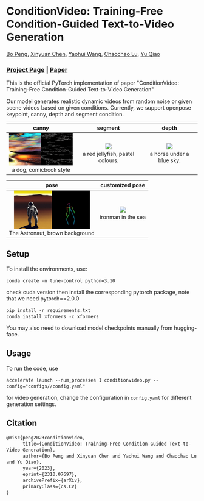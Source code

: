 # ConditionVideo: Training-Free Condition-Guided Text-to-Video Generation
[Bo Peng](https://pengbo807.github.io/), [Xinyuan Chen](https://scholar.google.com/citations?user=3fWSC8YAAAAJ&hl=zh-CN), [Yaohui Wang](https://wyhsirius.github.io/), [Chaochao Lu](https://causallu.com/), [Yu Qiao](https://scholar.google.com/citations?user=gFtI-8QAAAAJ&hl=en)

### [Project Page](https://pengbo807.github.io/conditionvideo-website/) | [Paper](https://arxiv.org/abs/2310.07697)
This is the official PyTorch implementation of paper "ConditionVideo: Training-Free Condition-Guided Text-to-Video Generation"

Our model generates realistic dynamic videos from random noise or given scene videos based on given conditions. Currently, we support openpose keypoint, canny, depth and segment condition.

|canny|segment|depth|
|:-:|:-:|:-:|
|<img src="videos/0-0-road at night, oil painting style.gif" width="200"><br> a dog, comicbook style |<img src="videos/jellyfish.gif" width="200"><br> a red jellyfish, pastel colours.|<img src="videos/1-0-a horse under a blue sky.gif" width="200"><br> a horse under a blue sky.|

|pose|customized pose|
|:-:|:-:|
|<img src="videos/62-53-The Astronaut, brown background.gif" width="200"><br> The Astronaut, brown background|<img src="videos/1-2-18-ironman in the sea.gif" width="300"><br> ironman in the sea|
## Setup
To install the environments, use:
```
conda create -n tune-control python=3.10
```
check cuda version then install the corresponding pytorch package, note that we need pytorch==2.0.0
```
pip install -r requirements.txt
conda install xformers -c xformers
```
You may also need to download model checkpoints manually from hugging-face.
## Usage
To run the code, use

```
accelerate launch --num_processes 1 conditionvideo.py --config="configs//config.yaml"
```
for video generation, change the configuration in `config.yaml` for different generation settings.
## Citation
```
@misc{peng2023conditionvideo,
      title={ConditionVideo: Training-Free Condition-Guided Text-to-Video Generation}, 
      author={Bo Peng and Xinyuan Chen and Yaohui Wang and Chaochao Lu and Yu Qiao},
      year={2023},
      eprint={2310.07697},
      archivePrefix={arXiv},
      primaryClass={cs.CV}
}
```
